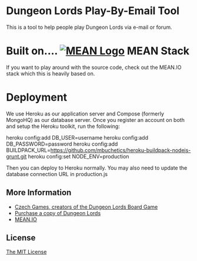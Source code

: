# Dungeon Lords Play-By-Email Tool
This is a tool to help people play Dungeon Lords via e-mail or forum.

# Built on.... [![MEAN Logo](http://www.mean.io/img/logos/meanlogo.png)](http://mean.io/) MEAN Stack
If you want to play around with the source code, check out the MEAN.IO stack which this is heavily based on.

# Deployment
We use Heroku as our application server and Compose (formerly MongoHQ) as our database server. Once you register an account on both and setup the Heroku toolkit, run the following:

 heroku config:add DB_USER=username
 heroku config:add DB_PASSWORD=password
 heroku config:add BUILDPACK_URL=https://github.com/mbuchetics/heroku-buildpack-nodejs-grunt.git
 heroku config:set NODE_ENV=production
 
Then you can deploy to Heroku normally. You may also need to update the database connection URL in production.js

## More Information
  * [Czech Games, creators of the Dungeon Lords Board Game](http://czechgames.com/en/dungeon-lords/)
  * [Purchase a copy of Dungeon Lords](http://www.amazon.com/Z-Man-Games-ZMG-7044-Dungeon/dp/B00359OCFC)
  * [MEAN.IO](http://www.mean.io/)

## License
[The MIT License](http://opensource.org/licenses/MIT)
